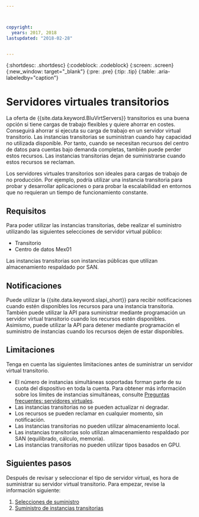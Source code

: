 ```yaml
---



copyright:
  years: 2017, 2018
lastupdated: "2018-02-28"


---
```


{:shortdesc: .shortdesc}
{:codeblock: .codeblock}
{:screen: .screen}
{:new_window: target="_blank"}
{:pre: .pre}
{:tip: .tip}
{:table: .aria-labeledby="caption"}

# Servidores virtuales transitorios
La oferta de {{site.data.keyword.BluVirtServers}} transitorios es una buena opción si tiene cargas de trabajo flexibles y quiere ahorrar en costes. Conseguirá ahorrar si ejecuta su carga de trabajo en un servidor virtual transitorio. Las instancias transitorias se suministran cuando hay capacidad no utilizada disponible. Por tanto, cuando se necesitan recursos del centro de datos para cuentas bajo demanda completas, también puede perder estos recursos. Las instancias transitorias dejan de suministrarse cuando estos recursos se reclaman.   

Los servidores virtuales transitorios son ideales para cargas de trabajo de no producción. Por ejemplo, podría utilizar una instancia transitoria para probar y desarrollar aplicaciones o para probar la escalabilidad en entornos que no requieran un tiempo de funcionamiento constante.

## Requisitos
Para poder utilizar las instancias transitorias, debe realizar el suministro utilizando las siguientes selecciones de servidor virtual público:
* Transitorio
* Centro de datos Mex01

Las instancias transitorias son instancias públicas que utilizan almacenamiento respaldado por SAN.

## Notificaciones
Puede utilizar la {{site.data.keyword.slapi_short}} para recibir notificaciones cuando estén disponibles los recursos para una instancia transitoria. También puede utilizar la API para suministrar mediante programación un servidor virtual transitorio cuando los recursos estén disponibles. Asimismo, puede utilizar la API para detener mediante programación el suministro de instancias cuando los recursos dejen de estar disponibles.  

## Limitaciones
Tenga en cuenta las siguientes limitaciones antes de suministrar un servidor virtual transitorio.

* El número de instancias simultáneas soportadas forman parte de su cuota del dispositivo en toda la cuenta. Para obtener más información sobre los límites de instancias simultáneas, consulte [Preguntas frecuentes: servidores virtuales](vsi_faqs_vs.html#concurrent).
* Las instancias transitorias no se pueden actualizar ni degradar.
* Los recursos se pueden reclamar en cualquier momento, sin notificación.
* Las instancias transitorias no pueden utilizar almacenamiento local.
* Las instancias transitorias solo utilizan almacenamiento respaldado por SAN (equilibrado, cálculo, memoria).
* Las instancias transitorias no pueden utilizar tipos basados en GPU.


## Siguientes pasos

Después de revisar y seleccionar el tipo de servidor virtual, es hora de suministrar su servidor virtual transitorio. Para empezar, revise la información siguiente:
1. [Selecciones de suministro](../vsi/vsi_public_selections.html)
2. [Suministro de instancias transitorias](../vsi/vsi_provision_transient.html)
